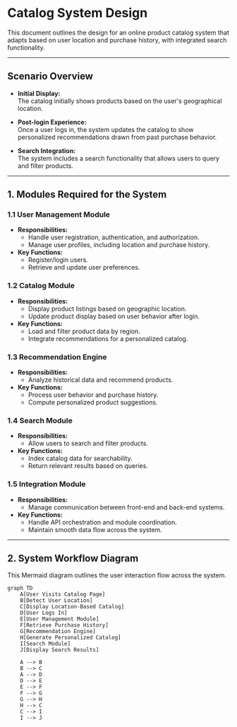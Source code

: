 # Catalog System Design

This document outlines the design for an online product catalog system that adapts based on user location and purchase history, with integrated search functionality.

---

## Scenario Overview

- **Initial Display:**  
  The catalog initially shows products based on the user's geographical location.

- **Post-login Experience:**  
  Once a user logs in, the system updates the catalog to show personalized recommendations drawn from past purchase behavior.

- **Search Integration:**  
  The system includes a search functionality that allows users to query and filter products.

---

## 1. Modules Required for the System

### 1.1 User Management Module
- **Responsibilities:**
  - Handle user registration, authentication, and authorization.
  - Manage user profiles, including location and purchase history.
- **Key Functions:**
  - Register/login users.
  - Retrieve and update user preferences.

### 1.2 Catalog Module
- **Responsibilities:**
  - Display product listings based on geographic location.
  - Update product display based on user behavior after login.
- **Key Functions:**
  - Load and filter product data by region.
  - Integrate recommendations for a personalized catalog.

### 1.3 Recommendation Engine
- **Responsibilities:**
  - Analyze historical data and recommend products.
- **Key Functions:**
  - Process user behavior and purchase history.
  - Compute personalized product suggestions.

### 1.4 Search Module
- **Responsibilities:**
  - Allow users to search and filter products.
- **Key Functions:**
  - Index catalog data for searchability.
  - Return relevant results based on queries.

### 1.5 Integration Module
- **Responsibilities:**
  - Manage communication between front-end and back-end systems.
- **Key Functions:**
  - Handle API orchestration and module coordination.
  - Maintain smooth data flow across the system.

---

## 2. System Workflow Diagram

This Mermaid diagram outlines the user interaction flow across the system.

```mermaid
graph TD
    A[User Visits Catalog Page]
    B[Detect User Location]
    C[Display Location-Based Catalog]
    D[User Logs In]
    E[User Management Module]
    F[Retrieve Purchase History]
    G[Recommendation Engine]
    H[Generate Personalized Catalog]
    I[Search Module]
    J[Display Search Results]

    A --> B
    B --> C
    A --> D
    D --> E
    E --> F
    F --> G
    G --> H
    H --> C
    C --> I
    I --> J
